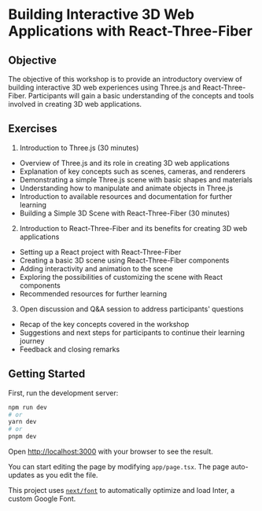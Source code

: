 # Building Interactive 3D Web Applications with React-Three-Fiber

## Objective

The objective of this workshop is to provide an introductory overview of building interactive 3D web experiences using Three.js and React-Three-Fiber. Participants will gain a basic understanding of the concepts and tools involved in creating 3D web applications.

## Exercises

1. Introduction to Three.js (30 minutes)

- Overview of Three.js and its role in creating 3D web applications
- Explanation of key concepts such as scenes, cameras, and renderers
- Demonstrating a simple Three.js scene with basic shapes and materials
- Understanding how to manipulate and animate objects in Three.js
- Introduction to available resources and documentation for further learning
- Building a Simple 3D Scene with React-Three-Fiber (30 minutes)

2. Introduction to React-Three-Fiber and its benefits for creating 3D web applications

- Setting up a React project with React-Three-Fiber
- Creating a basic 3D scene using React-Three-Fiber components
- Adding interactivity and animation to the scene
- Exploring the possibilities of customizing the scene with React components
- Recommended resources for further learning

3. Open discussion and Q&A session to address participants' questions

- Recap of the key concepts covered in the workshop
- Suggestions and next steps for participants to continue their learning journey
- Feedback and closing remarks


## Getting Started

First, run the development server:

```bash
npm run dev
# or
yarn dev
# or
pnpm dev
```

Open [http://localhost:3000](http://localhost:3000) with your browser to see the result.

You can start editing the page by modifying `app/page.tsx`. The page auto-updates as you edit the file.

This project uses [`next/font`](https://nextjs.org/docs/basic-features/font-optimization) to automatically optimize and load Inter, a custom Google Font.